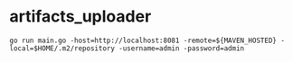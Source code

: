 # artifacts_uploader
```shell
go run main.go -host=http://localhost:8081 -remote=${MAVEN_HOSTED} -local=$HOME/.m2/repository -username=admin -password=admin
```